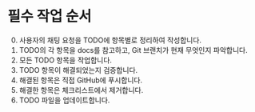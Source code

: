 # 필수 작업 순서

0. 사용자의 채팅 요청을 TODO에 항목별로 정리하여 작성합니다.
1. TODO의 각 항목을 docs를 참고하고, Git 브랜치가 현재 무엇인지 파악합니다.
2. 모든 TODO 항목을 작업합니다.
3. TODO 항목이 해결되었는지 검증합니다.
4. 해결된 항목은 직접 GitHub에 푸시합니다.
5. 해결한 항목은 체크리스트에서 제거합니다.
6. TODO 파일을 업데이트합니다.